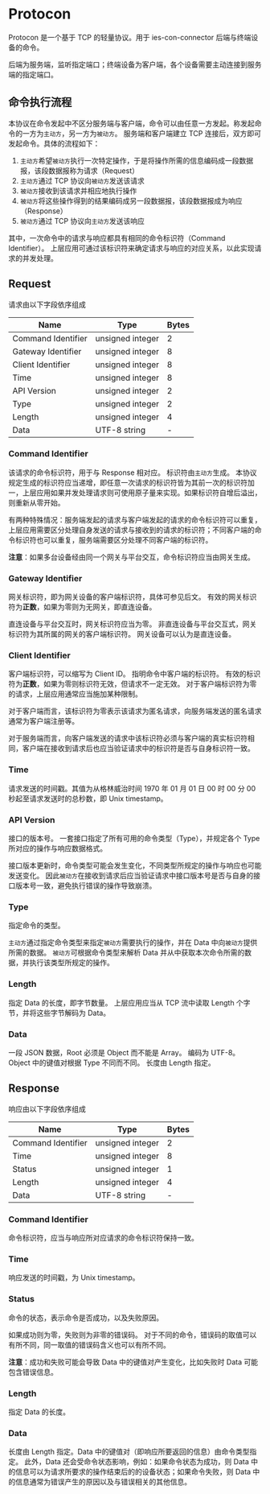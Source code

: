 # Protocon

Protocon 是一个基于 TCP 的轻量协议。用于 ies-con-connector 后端与终端设备的命令。

后端为服务端，监听指定端口；终端设备为客户端，各个设备需要主动连接到服务端的指定端口。

## 命令执行流程

本协议在命令发起中不区分服务端与客户端，命令可以由任意一方发起。称发起命令的一方为`主动方`，另一方为`被动方`。
服务端和客户端建立 TCP 连接后，双方即可发起命令。具体的流程如下：

1. `主动方`希望`被动方`执行一次特定操作，于是将操作所需的信息编码成一段数据报，该段数据报称为请求（Request）
2. `主动方`通过 TCP 协议向`被动方`发送该请求
3. `被动方`接收到该请求并相应地执行操作
4. `被动方`将这些操作得到的结果编码成另一段数据报，该段数据报成为响应（Response）
5. `被动方`通过 TCP 协议向`主动方`发送该响应

其中，一次命令中的请求与响应都具有相同的命令标识符（Command Identifier）。
上层应用可通过该标识符来确定请求与响应的对应关系，以此实现请求的并发处理。

## Request

请求由以下字段依序组成

| Name               | Type             | Bytes |
| ------------------ | ---------------- | ----- |
| Command Identifier | unsigned integer | 2     |
| Gateway Identifier | unsigned integer | 8     |
| Client Identifier  | unsigned integer | 8     |
| Time               | unsigned integer | 8     |
| API Version        | unsigned integer | 2     |
| Type               | unsigned integer | 2     |
| Length             | unsigned integer | 4     |
| Data               | UTF-8 string     | -     |

### Command Identifier

该请求的命令标识符，用于与 Response 相对应。
标识符由`主动方`生成。
本协议规定生成的标识符应当递增，即任意一次请求的标识符皆为其前一次的标识符加一，上层应用如果并发处理请求则可使用原子量来实现。如果标识符自增后溢出，则重新从零开始。

有两种特殊情况：服务端发起的请求与客户端发起的请求的命令标识符可以重复，上层应用需要区分处理自身发送的请求与接收到的请求的标识符；不同客户端的命令标识符也可以重复，服务端需要区分处理不同客户端的标识符。

**注意**：如果多台设备经由同一个网关与平台交互，命令标识符应当由网关生成。

### Gateway Identifier

网关标识符，即为网关设备的客户端标识符，具体可参见后文。
有效的网关标识符为**正数**，如果为零则为无网关，即直连设备。

直连设备与平台交互时，网关标识符应当为零。
非直连设备与平台交互式，网关标识符为其所属的网关的客户端标识符。
网关设备可以认为是直连设备。

### Client Identifier

客户端标识符，可以缩写为 Client ID。
指明命令中客户端的标识符。
有效的标识符为**正数**，如果为零则标识符无效，但请求不一定无效。
对于客户端标识符为零的请求，上层应用通常应当施加某种限制。

对于客户端而言，该标识符为零表示该请求为匿名请求，向服务端发送的匿名请求通常为客户端注册等。

对于服务端而言，向客户端发送的请求中该标识符必须与客户端的真实标识符相同，客户端在接收到请求后也应当验证请求中的标识符是否与自身标识符一致。

### Time

请求发送的时间戳。其值为从格林威治时间 1970 年 01 月 01 日 00 时 00 分 00 秒起至请求发送时的总秒数，即 Unix timestamp。

### API Version

接口的版本号。
一套接口指定了所有可用的命令类型（Type），并规定各个 Type 所对应的操作与响应数据格式。

接口版本更新时，命令类型可能会发生变化，不同类型所规定的操作与响应也可能发送变化。
因此`被动方`在接收到请求后应当验证请求中接口版本号是否与自身的接口版本号一致，避免执行错误的操作导致崩溃。

### Type

指定命令的类型。

`主动方`通过指定命令类型来指定`被动方`需要执行的操作，并在 Data 中向`被动方`提供所需的数据。
`被动方`可根据命令类型来解析 Data 并从中获取本次命令所需的数据，并执行该类型所规定的操作。

### Length

指定 Data 的长度，即字节数量。
上层应用应当从 TCP 流中读取 Length 个字节，并将这些字节解码为 Data。

### Data

一段 JSON 数据，Root 必须是 Object 而不能是 Array。
编码为 UTF-8。
Object 中的键值对根据 Type 不同而不同。
长度由 Length 指定。

## Response

响应由以下字段依序组成

| Name               | Type             | Bytes |
| ------------------ | ---------------- | ----- |
| Command Identifier | unsigned integer | 2     |
| Time               | unsigned integer | 8     |
| Status             | unsigned integer | 1     |
| Length             | unsigned integer | 4     |
| Data               | UTF-8 string     | -     |

### Command Identifier

命令标识符，应当与响应所对应请求的命令标识符保持一致。

### Time

响应发送的时间戳，为 Unix timestamp。

### Status

命令的状态，表示命令是否成功，以及失败原因。

如果成功则为零，失败则为非零的错误码。
对于不同的命令，错误码的取值可以有所不同，同一取值的错误码含义也可以有所不同。

**注意**：成功和失败可能会导致 Data 中的键值对产生变化，比如失败时 Data 可能包含错误信息。

### Length

指定 Data 的长度。

### Data

长度由 Length 指定。Data 中的键值对（即响应所要返回的信息）由命令类型指定。
此外，Data 还会受命令状态影响，例如：如果命令状态为成功，则 Data 中的信息可以为请求所要求的操作结束后的的设备状态；如果命令失败，则 Data 中的信息通常为错误产生的原因以及与错误相关的其他信息。
